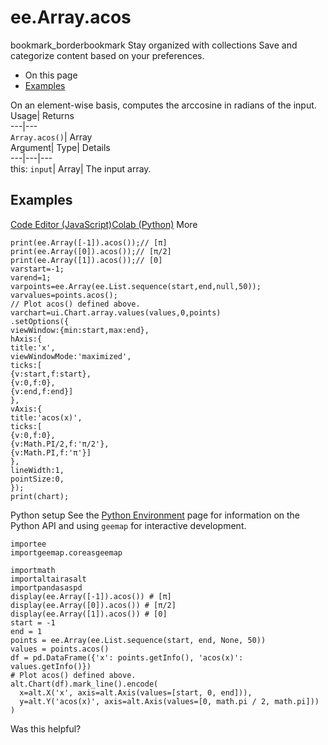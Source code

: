  
#  ee.Array.acos 
bookmark_borderbookmark Stay organized with collections  Save and categorize content based on your preferences.
  * On this page
  * [Examples](https://developers.google.com/earth-engine/apidocs/ee-array-acos#examples)


On an element-wise basis, computes the arccosine in radians of the input. 
Usage| Returns  
---|---  
`Array.acos()`| Array  
Argument| Type| Details  
---|---|---  
this: `input`| Array| The input array.  
## Examples
[Code Editor (JavaScript)](https://developers.google.com/earth-engine/apidocs/ee-array-acos#code-editor-javascript-sample)[Colab (Python)](https://developers.google.com/earth-engine/apidocs/ee-array-acos#colab-python-sample) More
```
print(ee.Array([-1]).acos());// [π]
print(ee.Array([0]).acos());// [π/2]
print(ee.Array([1]).acos());// [0]
varstart=-1;
varend=1;
varpoints=ee.Array(ee.List.sequence(start,end,null,50));
varvalues=points.acos();
// Plot acos() defined above.
varchart=ui.Chart.array.values(values,0,points)
.setOptions({
viewWindow:{min:start,max:end},
hAxis:{
title:'x',
viewWindowMode:'maximized',
ticks:[
{v:start,f:start},
{v:0,f:0},
{v:end,f:end}]
},
vAxis:{
title:'acos(x)',
ticks:[
{v:0,f:0},
{v:Math.PI/2,f:'π/2'},
{v:Math.PI,f:'π'}]
},
lineWidth:1,
pointSize:0,
});
print(chart);
```
Python setup
See the [ Python Environment](https://developers.google.com/earth-engine/guides/python_install) page for information on the Python API and using `geemap` for interactive development.
```
importee
importgeemap.coreasgeemap
```
```
importmath
importaltairasalt
importpandasaspd
display(ee.Array([-1]).acos()) # [π]
display(ee.Array([0]).acos()) # [π/2]
display(ee.Array([1]).acos()) # [0]
start = -1
end = 1
points = ee.Array(ee.List.sequence(start, end, None, 50))
values = points.acos()
df = pd.DataFrame({'x': points.getInfo(), 'acos(x)': values.getInfo()})
# Plot acos() defined above.
alt.Chart(df).mark_line().encode(
  x=alt.X('x', axis=alt.Axis(values=[start, 0, end])),
  y=alt.Y('acos(x)', axis=alt.Axis(values=[0, math.pi / 2, math.pi]))
)
```

Was this helpful?
